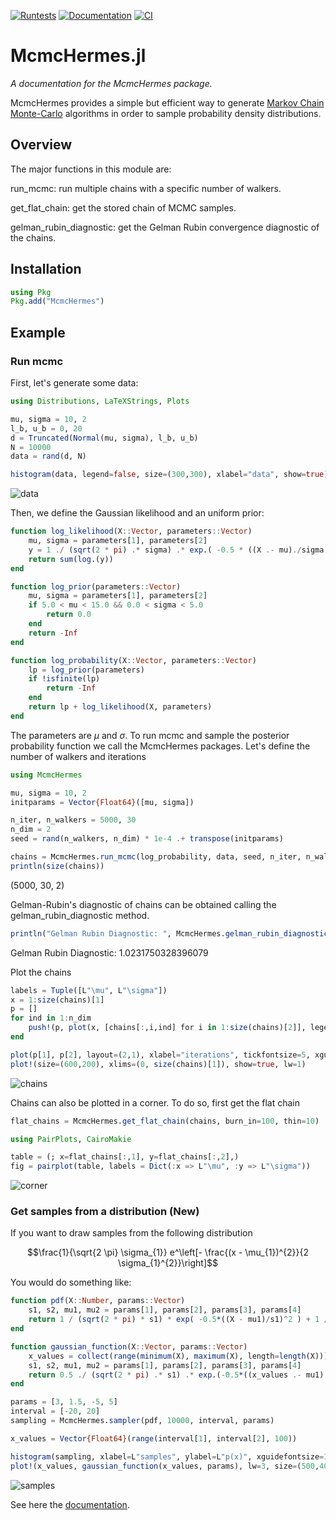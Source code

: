 [![Runtests](https://github.com/stevenalfonso/McmcHermes.jl/actions/workflows/Runtests.yml/badge.svg)](https://github.com/stevenalfonso/McmcHermes.jl/actions/workflows/Runtests.yml)
[![Documentation](https://github.com/stevenalfonso/McmcHermes.jl/actions/workflows/documentation.yml/badge.svg)](https://github.com/stevenalfonso/McmcHermes.jl/actions/workflows/documentation.yml)
[![CI](https://github.com/stevenalfonso/McmcHermes.jl/actions/workflows/CI.yml/badge.svg)](https://github.com/stevenalfonso/McmcHermes.jl/actions/workflows/CI.yml)

# McmcHermes.jl


*A documentation for the McmcHermes package.*


McmcHermes provides a simple but efficient way to generate [Markov Chain Monte-Carlo](https://en.wikipedia.org/wiki/Markov_chain_Monte_Carlo) algorithms in order to sample probability density distributions.


## Overview

The major functions in this module are:

run_mcmc: run multiple chains with a specific number of walkers.

get\_flat\_chain: get the stored chain of MCMC samples.

gelman\_rubin\_diagnostic: get the Gelman Rubin convergence diagnostic of the chains. 



## Installation

```julia
using Pkg
Pkg.add("McmcHermes")
```

## Example

### Run mcmc

First, let's generate some data:

```julia
using Distributions, LaTeXStrings, Plots

mu, sigma = 10, 2
l_b, u_b = 0, 20
d = Truncated(Normal(mu, sigma), l_b, u_b)
N = 10000
data = rand(d, N)

histogram(data, legend=false, size=(300,300), xlabel="data", show=true)
```

![data](./docs/src/assets/hist.png)

Then, we define the Gaussian likelihood and an uniform prior:

```julia
function log_likelihood(X::Vector, parameters::Vector)
    mu, sigma = parameters[1], parameters[2]
    y = 1 ./ (sqrt(2 * pi) .* sigma) .* exp.( -0.5 * ((X .- mu)./sigma).^2 )
    return sum(log.(y))
end

function log_prior(parameters::Vector)
    mu, sigma = parameters[1], parameters[2]
    if 5.0 < mu < 15.0 && 0.0 < sigma < 5.0
        return 0.0
    end
    return -Inf
end

function log_probability(X::Vector, parameters::Vector)
    lp = log_prior(parameters)
    if !isfinite(lp)
        return -Inf
    end
    return lp + log_likelihood(X, parameters)
end
```

The parameters are $\mu$ and $\sigma$. To run mcmc and sample the posterior probability function we call the McmcHermes packages. Let's define the number of walkers and iterations

```julia
using McmcHermes

mu, sigma = 10, 2
initparams = Vector{Float64}([mu, sigma])

n_iter, n_walkers = 5000, 30
n_dim = 2
seed = rand(n_walkers, n_dim) * 1e-4 .+ transpose(initparams)

chains = McmcHermes.run_mcmc(log_probability, data, seed, n_iter, n_walkers, n_dim, a=0.01)
println(size(chains))
```
(5000, 30, 2)

Gelman-Rubin's diagnostic of chains can be obtained calling the gelman\_rubin\_diagnostic method.
```julia 
println("Gelman Rubin Diagnostic: ", McmcHermes.gelman_rubin_diagnostic(chains))
```
Gelman Rubin Diagnostic: 1.0231750328396079

Plot the chains

```julia
labels = Tuple([L"\mu", L"\sigma"])
x = 1:size(chains)[1]
p = []
for ind in 1:n_dim
    push!(p, plot(x, [chains[:,i,ind] for i in 1:size(chains)[2]], legend=false, lc=:black, lw=1, ylabel=labels[ind], alpha=0.2, xticks=true))
end

plot(p[1], p[2], layout=(2,1), xlabel="iterations", tickfontsize=5, xguidefontsize=8)
plot!(size=(600,200), xlims=(0, size(chains)[1]), show=true, lw=1)
```
![chains](./docs/src/assets/chains.png)

Chains can also be plotted in a corner. To do so, first get the flat chain

```julia
flat_chains = McmcHermes.get_flat_chain(chains, burn_in=100, thin=10)

using PairPlots, CairoMakie

table = (; x=flat_chains[:,1], y=flat_chains[:,2],)
fig = pairplot(table, labels = Dict(:x => L"\mu", :y => L"\sigma"))
```
![corner](./docs/src/assets/corner.png)

### Get samples from a distribution (New)

If you want to draw samples from the following distribution

$$\frac{1}{\sqrt{2 \pi} \sigma_{1}} e^\left[- \frac{(x - \mu_{1})^{2}}{2 \sigma_{1}^{2}}\right]$$

You would do something like:

```julia
function pdf(X::Number, params::Vector)
    s1, s2, mu1, mu2 = params[1], params[2], params[3], params[4]
    return 1 / (sqrt(2 * pi) * s1) * exp( -0.5*((X - mu1)/s1)^2 ) + 1 / (sqrt(2 * pi) * s2) * exp( -0.5*((X - mu2)/s2)^2 )
end

function gaussian_function(X::Vector, params::Vector)
    x_values = collect(range(minimum(X), maximum(X), length=length(X)))
    s1, s2, mu1, mu2 = params[1], params[2], params[3], params[4]
    return 0.5 ./ (sqrt(2 * pi) .* s1) .* exp.(-0.5*((x_values .- mu1)./s1).^2) .+ 0.5 ./ (sqrt(2 * pi) .* s2) .* exp.(-0.5*((x_values .- mu2)./s2).^2)
end

params = [3, 1.5, -5, 5]
interval = [-20, 20]
sampling = McmcHermes.sampler(pdf, 10000, interval, params)

x_values = Vector{Float64}(range(interval[1], interval[2], 100))

histogram(sampling, xlabel=L"samples", ylabel=L"p(x)", xguidefontsize=12, color=:gray, yguidefontsize=12, normalize=:pdf, show=true, label="samples")
plot!(x_values, gaussian_function(x_values, params), lw=3, size=(500,400), label="Function", lc=:orange, show=true)
```
![samples](./docs/src/assets/samples.png)

See here the [documentation](https://stevenalfonso.github.io/McmcHermes.jl/dev/).